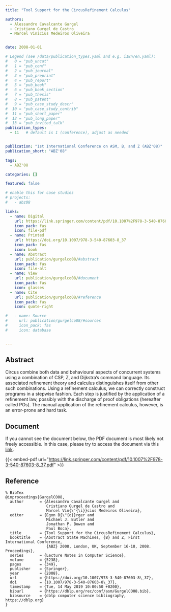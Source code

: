 ```yaml
---
title: "Tool Support for the CircusRefinement Calculus"

authors:
  - Alessandro Cavalcante Gurgel
  - Cristiano Gurgel de Castro
  - Marcel Vinícius Medeiros Oliveira


date: 2008-01-01

# Legend (see /data/publication_types.yaml and e.g. i18n/en.yaml): 
#   0 = "pub_uncat"
#   1 = "pub_conf"
#   2 = "pub_journal"
#   3 = "pub_preprint"
#   4 = "pub_report"
#   5 = "pub_book"
#   6 = "pub_book_section"
#   7 = "pub_thesis"
#   8 = "pub_patent"
#   9 = "pub_case_study_descr"
#  10 = "pub_case_study_contrib"
#  11 = "pub_short_paper"
#  12 = "pub_long_paper"
#  13 = "pub_invited_talk"
publication_types:
  - 11   # default is 1 (conference), adjust as needed


publication: "1st International Conference on ASM, B, and Z (ABZ'08)"
publication_short: "ABZ'08"

tags:
  - ABZ'08

categories: []

featured: false

# enable this for case studies
# projects:
#   - abz08

links:
  - name: Digital
    url: https://link.springer.com/content/pdf/10.1007%2F978-3-540-87603-8_37.pdf
    icon_pack: fas
    icon: file-pdf
  - name: Printed
    url: https://doi.org/10.1007/978-3-540-87603-8_37
    icon_pack: fas
    icon: book
  - name: Abstract
    url: publication/gurgelco08/#abstract
    icon_pack: fas
    icon: file-alt
  - name: View
    url: publication/gurgelco08/#document
    icon_pack: fas
    icon: glasses
  - name: Cite
    url: publication/gurgelco08/#reference
    icon_pack: fas
    icon: quote-right

#   - name: Source
#     url: publication/gurgelco08/#sources
#     icon_pack: fas
#     icon: database


---
```


## Abstract

Circus combine both data and behavioural aspects of concurrent systems using a combination of CSP, Z, and Dijkstra’s command language. Its associated refinement theory and calculus distinguishes itself from other such combinations. Using a refinement calculus, we can correctly construct programs in a stepwise fashion. Each step is justified by the application of a refinement law, possibly with the discharge of proof obligations (hereafter called POs). The manual application of the refinement calculus, however, is an error-prone and hard task.

## Document

If you cannot see the document below, the PDF document is most likely not freely accessible. In this case, please try to access the document via this <a href="https://link.springer.com/content/pdf/10.1007%2F978-3-540-87603-8_37.pdf">link</a>.

{{< embed-pdf url="https://link.springer.com/content/pdf/10.1007%2F978-3-540-87603-8_37.pdf" >}}

## Reference

```
% BibTex
@inproceedings{GurgelCO08,
  author       = {Alessandro Cavalcante Gurgel and
                  Cristiano Gurgel de Castro and
                  Marcel Vin{\'{\i}}cius Medeiros Oliveira},
  editor       = {Egon B{\"{o}}rger and
                  Michael J. Butler and
                  Jonathan P. Bowen and
                  Paul Boca},
  title        = {Tool Support for the CircusRefinement Calculus},
  booktitle    = {Abstract State Machines, {B} and Z, First International Conference,
                  {ABZ} 2008, London, UK, September 16-18, 2008. Proceedings},
  series       = {Lecture Notes in Computer Science},
  volume       = {5238},
  pages        = {349},
  publisher    = {Springer},
  year         = {2008},
  url          = {https://doi.org/10.1007/978-3-540-87603-8\_37},
  doi          = {10.1007/978-3-540-87603-8\_37},
  timestamp    = {Tue, 14 May 2019 10:00:50 +0200},
  biburl       = {https://dblp.org/rec/conf/asm/GurgelCO08.bib},
  bibsource    = {dblp computer science bibliography, https://dblp.org}
}


```

<!-- # add information for case study papers (if available)
## Sources

- **Used formal method:**
  [ASM](/method/asm)
- **Resources and tools:**
  Asmeta

For more information, please contact the <a href ="mailto:silvia.bonfanti@unibg.it;arcaini@nii.ac.jp;angelo.gargantini@unibg.it;scandurra@unibg.it;elvinia.riccobene@unimi.it">authors</a>-->

